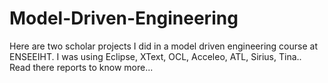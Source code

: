 # Model-Driven-Engineering
Here are two scholar projects I did in a model driven engineering course at ENSEEIHT. I was using Eclipse, XText, OCL, Acceleo, ATL, Sirius, Tina.. Read there reports to know more...
